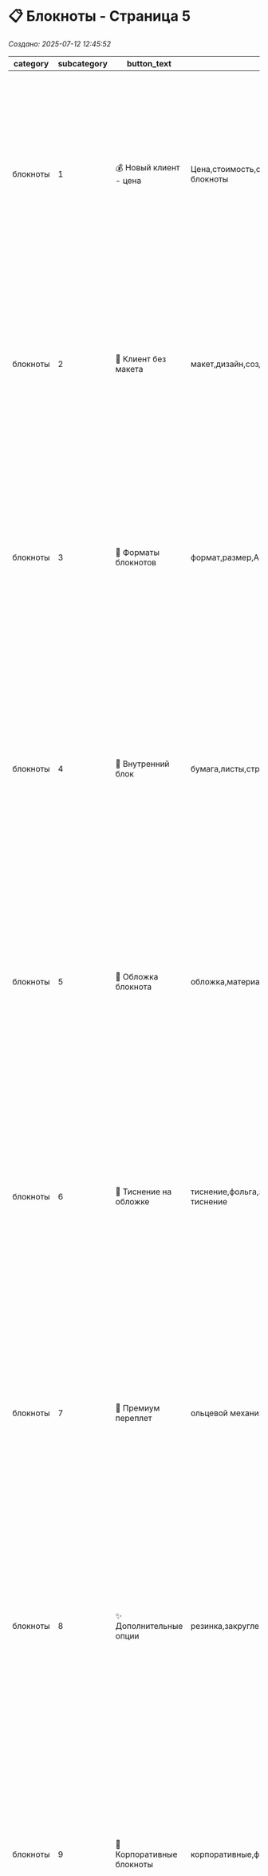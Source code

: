 # 📋 Блокноты - Страница 5

*Создано: 2025-07-12 12:45:52*

| category | subcategory | button_text | keywords | answer_ukr | answer_rus | sort_order |
| --- | --- | --- | --- | --- | --- | --- |
| блокноты | 1 | 💰 Новый клиент - цена | Цена,стоимость,сколько стоят,делаете блокноты | ✅ Звичайно! Виготовляємо преміальні блокноти з індивідуальним дизайном.<br>📔 Обкладинка: крейдований папір 350г/м² з ламінацією або дизайнерські картони<br>📄 Внутрішній блок: 50 листів (100 сторінок) на офсетній білій 80г/м²<br>💰 Від 50 шт — від 000 грн за штуку ⚡ 5-7 днів<br>💰 Від 200 шт — від 000 грн за штуку<br><br>❓ Чи маєте готовий макет обкладинки? | ✅ Конечно! Изготавливаем премиальные блокноты с индивидуальным дизайном.<br>📔 Обложка: мелованная бумага 350г/м² с ламинацией или дизайнерские картоны<br>📄 Внутренний блок: 50 листов (100 страниц) на офсетной белой 80г/м²<br>💰 От 50 шт — от 000 грн за штуку ⚡ 5-7 дней<br>💰 От 200 шт — от 000 грн за штуку<br><br>❓ Есть ли у вас готовый макет обложки? | 1 |
| блокноты | 2 | 🎨 Клиент без макета | макет,дизайн,создать,нужна помощь | Створюємо стильні макети блокнотів: доопрацювання готового — близько 💰 300 грн, з нуля — від 💰 500 грн.<br>Макет залишається у вас 🔒 назавжди, оплачується тільки при першому замовленні!<br>У PDF, CDR, AI, EPS — професійно для поліграфії.<br><br>📁 Портфоліо: https://t.me/druk_portfolio<br> | Создаем стильные макеты блокнотов: доработка готового — около 💰 300 грн, с нуля — от 💰 500 грн.<br>Макет остается у вас 🔒 навсегда, оплачивается только при первом заказе!<br>В PDF, CDR, AI, EPS — профессионально для полиграфии.<br><br>📁 Портфолио: https://t.me/druk_portfolio | 2 |
| блокноты | 3 | 📏 Форматы блокнотов | формат,размер,А4,А5,А6 | 📏 Виготовляємо блокноти в усіх популярних форматах!<br>📔 А5 (148×210мм) — найпопулярніший формат, зручний для записів<br>📔 А6 (105×148мм) — компактний, поміщається в кишеню<br>📔 А4 (210×297мм) — для детальних записів і креслень<br>📏 Індивідуальні розміри — за вашими побажаннями<br>🔄 Переплет по короткій або довгій стороні<br>💡 Формат впливає на вартість і зручність використання! | 📏 Изготавливаем блокноты во всех популярных форматах!<br>📔 А5 (148×210мм) — самый популярный формат, удобный для записей<br>📔 А6 (105×148мм) — компактный, помещается в карман<br>📔 А4 (210×297мм) — для детальных записей и чертежей<br>📏 Индивидуальные размеры — по вашим пожеланиям<br>🔄 Переплет по короткой или длинной стороне<br>💡 Формат влияет на стоимость и удобство использования! | 3 |
| блокноты | 4 | 📄 Внутренний блок | бумага,листы,страницы,внутренний блок | 📄 Внутрішній блок — основа якісного блокнота!<br>📝 Стандарт: 50 листів (100 сторінок) офсетна біла 80г/м²<br>🌟 Преміум: бумага Мункен 90г/м² або 150г/м²<br>⚪ Кольори: білий або кремовий<br>📋 Можна різну кількість листів за бажанням<br>✨ Преміум-бумага приємніша для письма і має елегантний вигляд<br>💡 Щільність бумаги впливає на комфорт письма! | 📄 Внутренний блок — основа качественного блокнота!<br>📝 Стандарт: 50 листов (100 страниц) офсетная белая 80г/м²<br>🌟 Премиум: бумага Мункен 90г/м² или 150г/м²<br>⚪ Цвета: белый или кремовый<br>📋 Можно разное количество листов по желанию<br>✨ Премиум-бумага приятнее для письма и имеет элегантный вид<br>💡 Плотность бумаги влияет на комфорт письма! | 4 |
| блокноты | 5 | 🎨 Обложка блокнота | обложка,материал,дизайнерский картон | 🎨 Обкладинка — обличчя вашого блокнота!<br>📄 Стандарт: крейдований папір 350г/м² з ламінацією<br>🌈 Дизайнерські картони: кольорові, фактурні, перламутрові<br>🏗️ Каширування в 2-3 шари для преміум-ефекту<br>✨ Глянцевий лак, тиснення фольгою, друк білим тонером<br>🎯 Підбираємо матеріал під стиль вашого бренду<br>💎 Чим цікавіше обкладинка, тим солідніший блокнот! | 🎨 Обложка — лицо вашего блокнота!<br>📄 Стандарт: мелованная бумага 350г/м² с ламинацией<br>🌈 Дизайнерские картоны: цветные, фактурные, перламутровые<br>🏗️ Кашировка в 2-3 слоя для премиум-эффекта<br>✨ Глянцевый лак, тиснение фольгой, печать белым тонером<br>🎯 Подбираем материал под стиль вашего бренда<br>💎 Чем интереснее обложка, тем солиднее блокнот! | 5 |
| блокноты | 6 | 🥇 Тиснение на обложке | тиснение,фольга,золото,серебро,слепое тиснение | 🥇 Тиснення — елегантна обробка обкладинки!<br>✨ Фольга: золото, срібло, чорна, біла, кольорове<br>🔥 Сліпе тиснення — вдавлювання без фольги, елегантний рельєф<br>💎 Комбінування фольги та сліпого тиснення<br>🎨 Тиснення логотипів, текстів, декоративних елементів<br>📏 Мінімальний розмір елементів — 3мм<br><br>Створюємо ексклюзивні блокноти з вашим фірмовим стилем! | 🥇 Тиснение — элегантная обработка обложки!<br>✨ Фольга: золото, серебро,  белая, черная, цветная<br>🔥 Слепое тиснение — вдавливание без фольги, элегантный рельеф<br>💎 Комбинирование фольги и слепого тиснения<br>🎨 Тиснение логотипов, текстов, декоративных элементов<br>📏 Минимальный размер элементов — 3мм<br><br>Создаем эксклюзивные блокноты с вашим фирменным стилем! | 6 |
| блокноты | 7 | 💍 Премиум переплет | ольцевой механизм,кожа,переплет,премиум | 💍 Преміум-переплет з натуральною шкірою!<br>🌟 Кільцевий механізм для зручного користування<br>📚 Вставка корінця з натуральної шкіри<br>🔥 Тиснення на шкірі — ваш логотип або текст<br>💎 Поєднання картону та шкіри — ексклюзивний вигляд<br>⚡ Термін виготовлення: 7-10 днів<br>🎯 Ідеально для корпоративних подарунків та VIP-клієнтів<br><br>Блокноти, які підкреслюють статус! | 💍 Премиум-переплет с натуральной кожей!<br>🌟 Кольцевой механизм для удобного пользования<br>📚 Вставка корешка из натуральной кожи<br>🔥 Тиснение на коже — ваш логотип или текст<br>💎 Сочетание картона и кожи — эксклюзивный вид<br>⚡ Срок изготовления: 7-10 дней<br>🎯 Идеально для корпоративных подарков и VIP-клиентов<br><br>Блокноты, которые подчеркивают статус! | 7 |
| блокноты | 8 | ✨ Дополнительные опции | резинка,закругленные углы,опции |  Додаткові опції для ідеального блокнота!<br>🔄 Заокруглені кути — елегантний та безпечний вигляд<br>🎀 Резинка-тримач — зручно фіксує блокнот<br>📎 Закладка-стрічка різних кольорів<br>🏷️ Кишенька для візиток або документів<br>💡 Перфорація для відривних листків<br>🌈 Кольорові форзаци та поля<br>Створюємо блокнот саме таким, як ви уявляєте! | ✨ Дополнительные опции для идеального блокнота!<br>🔄 Закругленные углы — элегантный и безопасный вид<br>🎀 Резинка-держатель — удобно фиксирует блокнот<br>📎 Закладка-лента разных цветов<br>🏷️ Кармашек для визиток или документов<br>💡 Перфорация для отрывных листков<br>🌈 Цветные форзацы и поля<br>Создаем блокнот именно таким, как вы представляете! | 8 |
| блокноты | 9 | 🏢 Корпоративные блокноты | корпоративные,фирменные,логотип,компания | 🏢 Корпоративні блокноти — ваш фірмовий стиль!<br>💼 Ідеальні для співробітників та бізнес-подарунків<br>🎨 Логотип компанії на обкладинці<br>📊 Можна додати контакти, календар, корисну інформацію<br>✨ Тиснення фольгою для преміального вигляду<br>📈 Від 100 шт — спеціальні ціни для корпоративних замовлень<br>💡 Консультуємо по фірмовому стилю та варіантах виконання<br><br>Підкресліть професіоналізм вашої команди! | 🏢 Корпоративные блокноты — ваш фирменный стиль!<br>💼 Идеальны для сотрудников и бизнес-подарков<br>🎨 Логотип компании на обложке<br>📊 Можно добавить контакты, календарь, полезную информацию<br>✨ Тиснение фольгой для премиального вида<br>📈 От 100 шт — специальные цены для корпоративных заказов<br>💡 Консультируем по фирменному стилю и вариантам исполнения<br><br>Подчеркните профессионализм вашей команды! | 9 |
| блокноты | 10 | 🖼️ Макет PSD/Canva/JPG | макет,photoshop,canva,psd,jpg | Відмінно, що макет є! PSD, Canva та Figma — гарні програми, але для першокласної поліграфії блокнотів ми використовуємо 🎯 векторні формати — вони дають ідеальну якість при друці.<br>Переведемо ваш макет у професійний PDF/AI від 💰 250 грн, зберігши всі деталі та підготувавши під специфіку блокнотів. | Отлично, что макет есть! PSD, Canva и Figma — хорошие программы, но для первоклассной полиграфии блокнотов мы используем 🎯 векторные форматы — они дают идеальное качество при печати.<br>Переведем ваш макет в профессиональный PDF/AI от 💰 250 грн, сохранив все детали и подготовив под специфику блокнотов. | 10 |
| блокноты | 11 | ⏰ Сроки изготовления | сроки,срочно,когда будет готово | ⏰ Строки виготовлення блокнотів:<br>📔 Стандартні (50-200 шт) — 5-7 робочих днів<br>📚 Великі тиражі (від 500 шт) — 7-10 робочих днів<br>💍 Преміум з шкірою — 10-15 робочих днів<br>⚡ При готовому векторному макеті — швидше<br><br>Якість не терпить поспіху, але ми завжди дотримуємося термінів! | ⏰ Сроки изготовления блокнотов:<br>📔 Стандартные (50-200 шт) — 5-7 рабочих дней<br>📚 Большие тиражи (от 500 шт) — 7-10 рабочих дней<br>💍 Премиум с кожей — 7-10 рабочих дней<br>⚡ При готовом векторном макете — быстрее<br><br>Качество не терпит спешки, но мы всегда соблюдаем сроки! | 11 |
| блокноты | 12 | 🎯 Дизайн под ключ | дизайн под ключ,создание дизайна,полный дизайн | 🎯 Дизайн блокнота під ключ — від ідеї до готового виробу!<br>💡 Аналіз вашого бренду та стилю<br>🎨 Розробка концепції обкладинки та внутрішнього оформлення<br>📝 Підбір кольорової схеми та типографіки<br>🖼️ Інтеграція логотипу та фірмових елементів<br>🌈 3 варіанти дизайну на вибір<br>✨ Фінальна корекція за вашими побажаннями<br>Вартість: від 💰 800 грн за комплексний дизайн блокнота. | 🎯 Дизайн блокнота под ключ — от идеи до готового изделия!<br>💡 Анализ вашего бренда и стиля<br>🎨 Разработка концепции обложки и внутреннего оформления<br>📝 Подбор цветовой схемы и типографики<br>🖼️ Интеграция логотипа и фирменных элементов<br>🌈 3 варианта дизайна на выбор<br>✨ Финальная корректировка по вашим пожеланиям<br>Стоимость: от 💰 800 грн за комплексный дизайн блокнота. | 12 |
| блокноты | 13 | 🏢 Другая типография | другая типография,печатали в другом месте | 🤝 Розуміємо, і це чудово! Ми дуже цінуємо роботу колег.<br>У нас особливий підхід — ми відповідаємо за якість блокнотів на 💯%, тому віддаємо перевагу векторним макетам та контролюємо всі етапи виробництва.<br>Блокноти — складний продукт, де важлива кожна деталь: від якості переплету до точності різання.<br><br>Переведемо макет у професійний формат від 💰 250 грн — і результат перевершить очікування. | 🤝 Понимаем, и это здорово! Мы очень ценим работу коллег.<br>У нас особый подход — мы отвечаем за качество блокнотов на 💯%, поэтому предпочитаем векторные макеты и контролируем все этапы производства.<br>Блокноты — сложный продукт, где важна каждая деталь: от качества переплета до точности резки.<br><br>Переведем макет в профессиональный формат от 💰 250 грн — и результат превзойдет ожидания. | 13 |
| блокноты | 14 | 🚚 Доставка блокнотов | доставка,курьер,новая почта,самовывоз | 🚚 Доставляємо блокноти по всій Україні!<br>📦 Нова Пошта — від 75 грн, 1-2 дні<br>🚕 Таксі по Харкову — 150 грн, у день готовності<br>🏪 Самовивіз — безкоштовно, вул. Чернишевська, 8<br>📔 Упаковуємо в захисні матеріали — блокноти приїдуть ідеальними<br>💡 Великі тиражі — спеціальна посилена упаковка<br><br>При замовленні від 2000 грн доставка НП безкоштовна. | 🚚 Доставляем блокноты по всей Украине!<br>📦 Новая Почта — от 75 грн, 1-2 дня<br>🚕 Такси по Харькову — 150 грн, в день готовности<br>🏪 Самовывоз — бесплатно, ул. Чернышевская, 8<br>📔 Упаковываем в защитные материалы — блокноты приедут идеальными<br>💡 Большие тиражи — специальная усиленная упаковка<br>При заказе от 2000 грн доставка НП бесплатная. | 14 |
| блокноты | 15 | ✨ Варианты исполнения | варианты,исполнение,виды блокнотов | ✨ Наші можливості безмежні!<br>📔 Класичні блокноти на скобі або спіралі<br>📚 Блокноти з твердою обкладинкою<br>💍 Преміум на кільцевому механізмі<br>🎨 Скетчбуки для художників<br>📅 Планувальники та щоденники<br>📝 Блокноти з лінійкою, клітинкою або чистими аркушами<br>Кожен блокнот — унікальний, як ваш бренд! | ✨ Наши возможности безграничны!<br>📔 Классические блокноты на скобе или спирали<br>📚 Блокноты с твердой обложкой<br>💍 Премиум на кольцевом механизме<br>🎨 Скетчбуки для художников<br>📅 Планировщики и ежедневники<br>📝 Блокноты с линейкой, клеткой или чистыми листами<br>Каждый блокнот — уникальный, как ваш бренд! | 15 |
| блокноты | 16 | 💰 Предоплата | оплата, предоплата, деньги | 💳 Працюємо за передоплатою — це чесно і прозоро.<br>🤝 Такий підхід дає нам змогу використовувати найкращі матеріали та гарантувати ексклюзивну якість кожного блокнота. | 💳 Работаем по предоплате — это честно и прозрачно.<br>🤝 Такой подход позволяет нам использовать лучшие материалы и гарантировать эксклюзивное качество каждого блокнота. | 16 |
